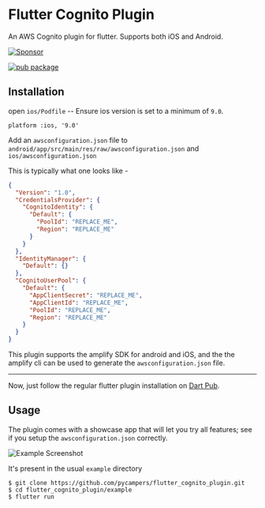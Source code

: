 # Flutter Cognito Plugin

An AWS Cognito plugin for flutter. Supports both iOS and Android.

[![Sponsor](https://img.shields.io/badge/Sponsor-jaaga_labs-red.svg?style=for-the-badge)](https://www.jaaga.in/labs)

[![pub package](https://img.shields.io/pub/v/flutter_cognito_plugin.svg?style=for-the-badge)](https://pub.dartlang.org/packages/flutter_cognito_plugin)

## Installation

open `ios/Podfile` -- Ensure ios version is set to a minimum of `9.0`.
```podspec
platform :ios, '9.0'
```

Add an `awsconfiguration.json` file to `android/app/src/main/res/raw/awsconfiguration.json` and `ios/awsconfiguration.json`

This is typically what one looks like -

```json
{
  "Version": "1.0",
  "CredentialsProvider": {
    "CognitoIdentity": {
      "Default": {
        "PoolId": "REPLACE_ME",
        "Region": "REPLACE_ME"
      }
    }
  },
  "IdentityManager": {
    "Default": {}
  },
  "CognitoUserPool": {
    "Default": {
      "AppClientSecret": "REPLACE_ME",
      "AppClientId": "REPLACE_ME",
      "PoolId": "REPLACE_ME",
      "Region": "REPLACE_ME"
    }
  }
}
```


This plugin supports the amplify SDK for android and iOS,
and the the amplify cli can be used to generate the `awsconfiguration.json` file.

---

Now, just follow the regular flutter plugin installation on [Dart Pub](https://pub.dartlang.org/packages/flutter_cognito_plugin#-installing-tab-).

## Usage

The plugin comes with a showcase app that will let you try all features;
see if you setup the `awsconfiguration.json` correctly.

![Example Screenshot](https://i.imgur.com/5Lnl79O.png)

It's present in the usual `example` directory

```
$ git clone https://github.com/pycampers/flutter_cognito_plugin.git
$ cd flutter_cognito_plugin/example
$ flutter run
```